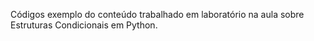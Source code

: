 Códigos exemplo do conteúdo trabalhado em laboratório na aula sobre Estruturas Condicionais em Python.
